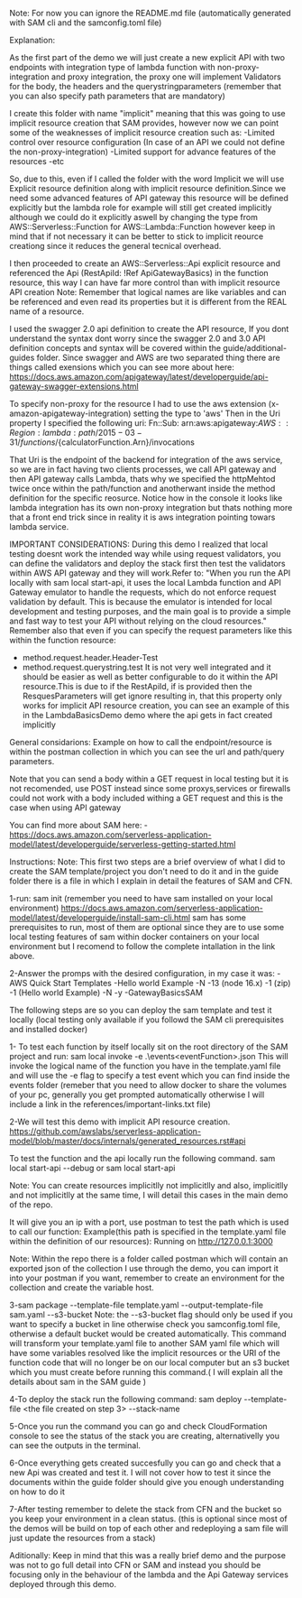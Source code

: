 Note: For now you can ignore the README.md file (automatically generated with SAM cli and the samconfig.toml file)

Explanation:

As the first part of the demo we will just create a new explicit API with two endpoints with integration type of lambda function with non-proxy-integration and proxy integration, the proxy one will implement Validators for the body, the headers and the querystringparameters (remember that you can also specify path parameters that are mandatory)

I create this folder with name "implicit" meaning that this was going to use implicit resource creation that
SAM provides, however now we can point some of the weaknesses of implicit resource creation such as:
-Limited control over resource configuration (In case of an API we could not define the non-proxy-integration)
-Limited support for advance features of the resources
-etc

So, due to this, even if I called the folder with the word Implicit we will use Explicit resource definition along with implicit resource definition.Since we need some advanced features of API gateway this resource will be defined explicitly but the lambda role for example will still get created implicitly although we could do it explicitly aswell by changing the type from AWS::Serverless::Function for AWS::Lambda::Function however keep in mind that if not necessary it can be better to stick to implicit reource creationg since it reduces the general tecnical overhead.

I then proceeded to create an AWS::Serverless::Api explicit resource and referenced the Api (RestApiId: !Ref ApiGatewayBasics) in the function resource, this way I can have far more control than with implicit resource API creation
Note: Remember that logical names are like variables and can be referenced and even read its properties but
it is different from the REAL name of a resource.

I used the swagger 2.0 api definition to create the API resource, If you dont understand the syntax dont worry
since the swagger 2.0 and 3.0 API definition concepts and syntax will be covered within the guide/additional-guides folder.
Since swagger and AWS are two separated thing there are things called exensions which you can see more about
here: https://docs.aws.amazon.com/apigateway/latest/developerguide/api-gateway-swagger-extensions.html

To specify non-proxy for the resource I had to use the aws extension (x-amazon-apigateway-integration)
setting the type to 'aws'
Then in the Uri property I specified the following uri:
Fn::Sub: arn:aws:apigateway:${AWS::Region}:lambda:path/2015-03-31/functions/${calculatorFunction.Arn}/invocations

That Uri is the endpoint of the backend for integration of the aws service, so we are in fact having two clients processes, we call API gateway and then API gateway calls Lambda, thats why we specified the httpMehtod twice once within the path/function and anotherwant inside the method definition for the specific reosurce.
Notice how in the console it looks like lambda integration has its own non-proxy integration but thats nothing
more that a front end trick since in reality it is aws integration pointing towars lambda service.

IMPORTANT CONSIDERATIONS:
During this demo I realized that local testing doesnt work the intended way while using request validators,
you can define the validators and deploy the stack first then test the validators within AWS API gateway and they will work.Refer to:
"When you run the API locally with sam local start-api, it uses the local Lambda function and API Gateway emulator to handle the requests, which do not enforce request validation by default. This is because the emulator is intended for local development and testing purposes, and the main goal is to provide a simple and fast way to test your API without relying on the cloud resources."
Remember also that even if you can specify the request parameters like this within the function resource:       
- method.request.header.Header-Test
- method.request.querystring.test
It is not very well integrated and it should be easier as well as better configurable to do it within the API resource.This is due to if the RestApiId, if is provided then the ResquesParameters will get ignore resulting in, that this property only works for implicit API resource creation, you can see an example of this in the LambdaBasicsDemo demo where the api gets in fact created implicitly

General considarions:
Example on how to call the endpoint/resource is within the postman collection in which you can see the url and path/query parameters.

Note that you can send a body within a GET request in local testing but it is not recomended, use POST instead since some proxys,services or firewalls could not work with a body included withing a GET request and this is the case when using API gateway

You can find more about SAM here:
-https://docs.aws.amazon.com/serverless-application-model/latest/developerguide/serverless-getting-started.html

Instructions:
Note: This first two steps are a brief overview of what I did to create the SAM template/project
you don't need to do it and in the guide folder there is a file in which I explain in detail the features of
SAM and CFN.

1-run: sam init
(remember you need to have sam installed on your local environment)
https://docs.aws.amazon.com/serverless-application-model/latest/developerguide/install-sam-cli.html
sam has some prerequisites to run, most of them are optional since they are to use some local testing features
of sam within docker containers on your local environment but I recomend to follow the complete intallation in the link above.

2-Answer the promps with the desired configuration, in my case it was:
-AWS Quick Start Templates
-Hello world Example
-N
-13 (node 16.x)
-1 (zip)
-1 (Hello world Example)
-N
-y
-GatewayBasicsSAM

The following steps are so you can deploy the sam template and test it locally 
(local testing only available if you followd the SAM cli prerequisites and installed docker)

1- To test each function by itself locally sit on the root directory of the SAM project and run:
sam local invoke <logicalFunctionName> -e .\events\<eventFunction>.json
This will invoke the logical name of the function you have in the template.yaml file and will use the -e flag to specify a test event which you can find inside the events folder (remeber that you need to allow docker to share the volumes of your pc, generally you get prompted automatically otherwise I will include a link in the references/important-links.txt file)

2-We will test this demo with implicit API resource creation.
https://github.com/awslabs/serverless-application-model/blob/master/docs/internals/generated_resources.rst#api

To test the function and the api locally run the following command.
sam local start-api --debug or sam local start-api

Note: You can create resources implicitlly not implicitlly and also, implicitlly and not implicitlly at the 
same time, I will detail this cases in the main demo of the repo.

It will give you an ip with a port, use postman to test the path which is used to call our function:
Example(this path is specified in the template.yaml file within the definition of our resources):
Running on http://127.0.0.1:3000

Note: Within the repo there is a folder called postman which will contain an exported json of the collection
I use through the demo, you can import it into your postman if you want, remember to create an environment
for the collection and create the variable host.

3-sam package  --template-file template.yaml --output-template-file sam.yaml --s3-bucket <bucket-name>
Note: the --s3-bucket flag should only be used if you want to specify a bucket in line otherwise check
you samconfig.toml file, otherwise a default bucket would be created automatically.
This command will transform your template.yaml file to another SAM yaml file which will have some variables
resolved like the implicit resources or the URI of the function code that will no longer be on our local computer but an s3 bucket which you must create before running this command.( I will explain all the details about sam in the SAM guide )

4-To deploy the stack run the following command:
sam deploy --template-file <the file created on step 3> --stack-name <YOUR STACK NAME>

5-Once you run the command you can go and check CloudFormation console to see the status of the stack you are
creating, alternativelly you can see the outputs in the terminal.

6-Once everything gets created succesfully you can go and check that a new Api was created and test it.
I will not cover how to test it since the documents within the guide folder should give you enough understanding on how to do it

7-After testing remember to delete the stack from CFN and the bucket so you keep your environment in a clean status. (this is optional since most of the demos will be build on top of each other and redeploying a sam file will just update the resources from a stack)

Aditionally: Keep in mind that this was a really brief demo and the purpose was not to go full detail into CFN
or SAM and instead you should be focusing only in the behaviour of the lambda and the Api Gateway services
deployed through this demo.
